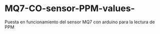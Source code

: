 # MQ7-CO-sensor-PPM-values-
Puesta en funcionamiento del sensor MQ7 con arduino para la lectura de PPM
